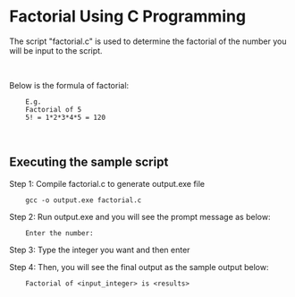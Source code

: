 # Factorial Using C Programming

The script "factorial.c" is used to determine the factorial of the number you will be input to the script.

<br>

Below is the formula of factorial:

```
    E.g.
    Factorial of 5 
    5! = 1*2*3*4*5 = 120
```

<br>

## Executing the sample script

Step 1: Compile factorial.c to generate output.exe file

```
    gcc -o output.exe factorial.c
```

Step 2: Run output.exe and you will see the prompt message as below:

```
    Enter the number:
```

Step 3: Type the integer you want and then enter <br>

Step 4: Then, you will see the final output as the sample output below:

```
    Factorial of <input_integer> is <results>
```